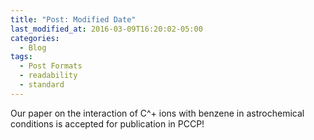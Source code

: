 ```yaml
---
title: "Post: Modified Date"
last_modified_at: 2016-03-09T16:20:02-05:00
categories:
  - Blog
tags:
  - Post Formats
  - readability
  - standard
---
```


Our paper on the interaction of C^+ ions with benzene in astrochemical conditions is accepted for publication in PCCP!
